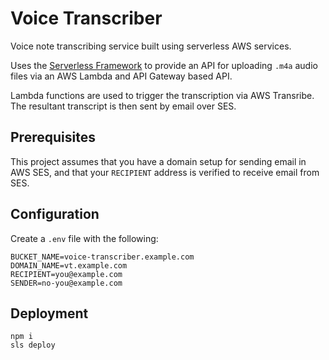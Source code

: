 # Voice Transcriber
Voice note transcribing service built using serverless AWS services.

Uses the [Serverless Framework](https://www.serverless.com/) to provide an API for uploading `.m4a` audio files via an AWS Lambda and API Gateway based API.

Lambda functions are used to trigger the transcription via AWS Transribe. The resultant transcript is then sent by email over SES.

## Prerequisites
This project assumes that you have a domain setup for sending email in AWS SES, and that your `RECIPIENT` address is verified to receive email from SES.

## Configuration
Create a `.env` file with the following:

    BUCKET_NAME=voice-transcriber.example.com
    DOMAIN_NAME=vt.example.com
    RECIPIENT=you@example.com
    SENDER=no-you@example.com

## Deployment

    npm i
    sls deploy
